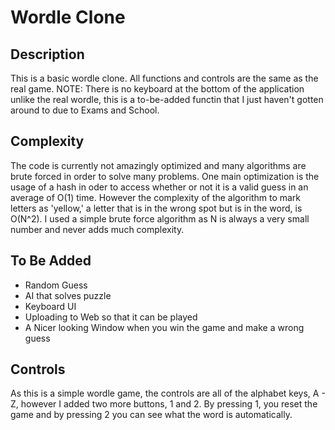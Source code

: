# Wordle Clone
## Description

This is a basic wordle clone. All functions and controls are the same as the real game. NOTE: There is no keyboard at the bottom of the application unlike the real wordle, this
is a to-be-added functin that I just haven't gotten around to due to Exams and School.

## Complexity
The code is currently not amazingly optimized and many algorithms are brute forced in order to solve many problems. One main optimization is the usage of
a hash in oder to access whether or not it is a valid guess in an average of O(1) time. However the complexity of the algorithm to mark letters as 'yellow,'
a letter that is in the wrong spot but is in the word, is O(N^2). I used a simple brute force algorithm as N is always a very small number and never adds much complexity.

## To Be Added
- Random Guess
- AI that solves puzzle
- Keyboard UI
- Uploading to Web so that it can be played
- A Nicer looking Window when you win the game and make a wrong guess


## Controls
 As this is a simple wordle game, the controls are all of the alphabet keys, A - Z, however I added two more buttons, 1 and 2. By pressing 1, you reset the game and 
 by pressing 2 you can see what the word is automatically.
